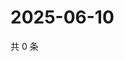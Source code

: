 # 2025-06-10

共 0 条

<!-- BEGIN ZHIHUVIDEO -->
<!-- 最后更新时间 Tue Jun 10 2025 13:12:31 GMT+0800 (China Standard Time) -->

<!-- END ZHIHUVIDEO -->
